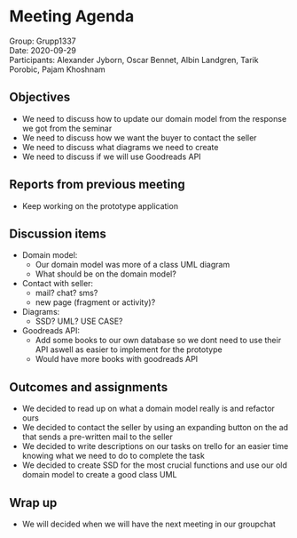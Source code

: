 # Meeting Agenda
Group: Grupp1337  
Date: 2020-09-29    
Participants: Alexander Jyborn, Oscar Bennet, Albin Landgren, Tarik Porobic, Pajam Khoshnam  
## Objectives
- We need to discuss how to update our domain model from the response we got from the seminar
- We need to discuss how we want the buyer to contact the seller
- We need to discuss what diagrams we need to create
- We need to discuss if we will use Goodreads API
## Reports from previous meeting
- Keep working on the prototype application
## Discussion items
- Domain model:
  - Our domain model was more of a class UML diagram
  - What should be on the domain model?
- Contact with seller:
  - mail? chat? sms?
  - new page (fragment or activity)?
- Diagrams:
  - SSD? UML? USE CASE?
- Goodreads API:
  - Add some books to our own database so we dont need to use their API aswell as easier to implement for the prototype
  - Would have more books with goodreads API
## Outcomes and assignments
- We decided to read up on what a domain model really is and refactor ours
- We decided to contact the seller by using an expanding button on the ad that sends a pre-written mail to the seller
- We decided to write descriptions on our tasks on trello for an easier time knowing what we need to do to complete the task
- We decided to create SSD for the most crucial functions and use our old domain model to create a good class UML
## Wrap up
- We will decided when we will have the next meeting in our groupchat
